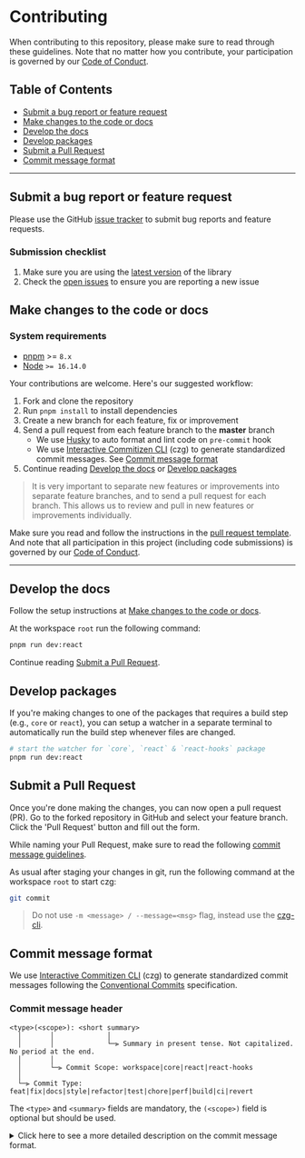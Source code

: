 # Contributing

When contributing to this repository, please make sure to read through these guidelines. Note that no matter how you contribute, your participation is governed by our
[Code of Conduct](CODE_OF_CONDUCT.md).

## Table of Contents

- [Submit a bug report or feature request](#submit-a-bug-report-or-feature-request)
- [Make changes to the code or docs](#make-changes-to-the-code-or-docs)
- [Develop the docs](#develop-the-docs)
- [Develop packages](#develop-packages)
- [Submit a Pull Request](#submit-a-pull-request)
- [Commit message format](#commit-message-format)

---

## Submit a bug report or feature request

Please use the GitHub [issue tracker](https://github.com/jrson83/shrtcss/issues) to submit bug reports and feature
requests.

### Submission checklist

1. Make sure you are using the [latest version](https://www.npmjs.com/package/shrtcss) of the library
2. Check the [open issues](./?q=is%3Aissue) to ensure you are reporting a new issue

## Make changes to the code or docs

### System requirements

- [pnpm](https://pnpm.io) >= `8.x`
- [Node](https://nodejs.org/en/) `>= 16.14.0`

Your contributions are welcome. Here's our suggested workflow:

1. Fork and clone the repository
2. Run `pnpm install` to install dependencies
3. Create a new branch for each feature, fix or improvement
4. Send a pull request from each feature branch to the **master** branch
   - We use [Husky](https://typicode.github.io/husky) to auto format and lint code on `pre-commit` hook
   - We use [Interactive Commitizen CLI](https://cz-git.qbb.sh/) (czg) to generate standardized commit messages. See [Commit message format](#commit-message-format)
5. Continue reading [Develop the docs](#develop-the-docs) or [Develop packages](#develop-packages)

> It is very important to separate new features or improvements into separate feature branches, and to send a
> pull request for each branch. This allows us to review and pull in new features or improvements individually.

Make sure you read and follow the instructions in the [pull request template](.github/pull_request_template.md). And note
that all participation in this project (including code submissions) is
governed by our [Code of Conduct](CODE_OF_CONDUCT.md).

---

## Develop the docs

Follow the setup instructions at [Make changes to the code or docs](#make-changes-to-the-code-or-docs).

At the workspace `root` run the following command:

```sh
pnpm run dev:react
```

Continue reading [Submit a Pull Request](#submit-a-pull-request).

## Develop packages

If you're making changes to one of the packages that requires a build step (e.g., `core` or `react`), you can setup a watcher in a separate terminal to automatically run the build step whenever files are changed.

```bash
# start the watcher for `core`, `react` & `react-hooks` package
pnpm run dev:react
```

## Submit a Pull Request

Once you're done making the changes, you can now open a pull request (PR). Go to the forked repository in GitHub and select your feature branch. Click the 'Pull Request' button and fill out the form.

While naming your Pull Request, make sure to read the following [commit message guidelines](#commit-message-format).

As usual after staging your changes in git, run the following command at the workspace `root` to start czg:

```bash
git commit
```

> Do not use `-m <message> / --message=<msg>` flag, instead use the [czg-cli](https://cz-git.qbb.sh/cli/).

## Commit message format

We use [Interactive Commitizen CLI](https://cz-git.qbb.sh/) (czg) to generate standardized commit messages following the [Conventional Commits](https://www.conventionalcommits.org) specification.

### Commit message header

```
<type>(<scope>): <short summary>
  │       │             │
  │       │             └─⫸ Summary in present tense. Not capitalized. No period at the end.
  │       │
  │       └─⫸ Commit Scope: workspace|core|react|react-hooks
  │
  └─⫸ Commit Type: feat|fix|docs|style|refactor|test|chore|perf|build|ci|revert
```

The `<type>` and `<summary>` fields are mandatory, the `(<scope>)` field is optional but should be used.

<details>
  <summary>Click here to see a more detailed description on the commit message format.</summary>

#### Type

Must be one of the following:

- **feat:** A new feature
- **fix:** A bug fix
- **docs:** Documentation only changes
- **style:** Changes that do not affect the meaning of the code
- **refactor:** A code change that neither fixes a bug nor adds a feature
- **test:** Adding missing tests or correcting existing tests
- **chore:** Other changes that don't modify src or test files
- **perf:** A code change that improves performance
- **build:** Changes that affect the build system or external dependencies
- **ci:** Changes to our CI configuration files and scripts
- **revert:** Reverts a previous commit

#### Scope

The scope should be the name of the npm package affected (as perceived by the person reading the changelog generated from commit messages).

The following is the list of supported scopes:

- `workspace`
- `core`
- `react`
- `react-hooks`

#### Summary

Use the summary field to provide a succinct description of the change:

- use the imperative, present tense: `change` not `changed` nor `changes`
- don't capitalize first letter
- no dot (.) at the end

#### Body

Just as in the **summary**, use the imperative, present tense: “change” not “changed” nor “changes”. The body should include the motivation for the change and contrast this with previous behavior.

#### Footer

The footer should contain any information about **Breaking Changes** and is also the place to reference GitHub issues that this commit **Closes**.

**Breaking Changes** should start with the word `BREAKING CHANGE:` with a space or two newlines. The rest of the commit message is then used for this.

> A detailed explanation of Conventional Commits messages can be found at [Conventional Commits examples](https://www.conventionalcommits.org/en/v1.0.0/#examples).

</details>
